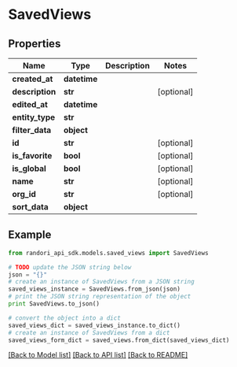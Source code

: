# SavedViews


## Properties

Name | Type | Description | Notes
------------ | ------------- | ------------- | -------------
**created_at** | **datetime** |  | 
**description** | **str** |  | [optional] 
**edited_at** | **datetime** |  | 
**entity_type** | **str** |  | 
**filter_data** | **object** |  | 
**id** | **str** |  | [optional] 
**is_favorite** | **bool** |  | [optional] 
**is_global** | **bool** |  | [optional] 
**name** | **str** |  | [optional] 
**org_id** | **str** |  | [optional] 
**sort_data** | **object** |  | 

## Example

```python
from randori_api_sdk.models.saved_views import SavedViews

# TODO update the JSON string below
json = "{}"
# create an instance of SavedViews from a JSON string
saved_views_instance = SavedViews.from_json(json)
# print the JSON string representation of the object
print SavedViews.to_json()

# convert the object into a dict
saved_views_dict = saved_views_instance.to_dict()
# create an instance of SavedViews from a dict
saved_views_form_dict = saved_views.from_dict(saved_views_dict)
```
[[Back to Model list]](../README.md#documentation-for-models) [[Back to API list]](../README.md#documentation-for-api-endpoints) [[Back to README]](../README.md)


